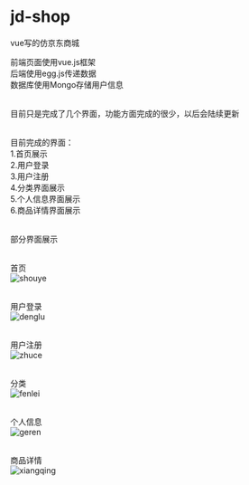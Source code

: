 # jd-shop
vue写的仿京东商城

前端页面使用vue.js框架</br>
后端使用egg.js传递数据</br>
数据库使用Mongo存储用户信息</br></br>

目前只是完成了几个界面，功能方面完成的很少，以后会陆续更新</br></br>

目前完成的界面：</br>
1.首页展示</br>
2.用户登录</br>
3.用户注册</br>
4.分类界面展示</br>
5.个人信息界面展示</br>
6.商品详情界面展示</br></br>

部分界面展示</br></br>

首页</br>
![shouye](https://github.com/Leesssssssss/jd-shop/raw/master/Screenshots/1.png)</br></br>

用户登录</br>
![denglu](https://github.com/Leesssssssss/jd-shop/raw/master/Screenshots/3.png)</br></br>

用户注册</br>
![zhuce](https://github.com/Leesssssssss/jd-shop/raw/master/Screenshots/4.png)</br></br>

分类</br>
![fenlei](https://github.com/Leesssssssss/jd-shop/raw/master/Screenshots/2.png)</br></br>

个人信息</br>
![geren](https://github.com/Leesssssssss/jd-shop/raw/master/Screenshots/5.png)</br></br>

商品详情</br>
![xiangqing](https://github.com/Leesssssssss/jd-shop/raw/master/Screenshots/6.png)</br></br>
